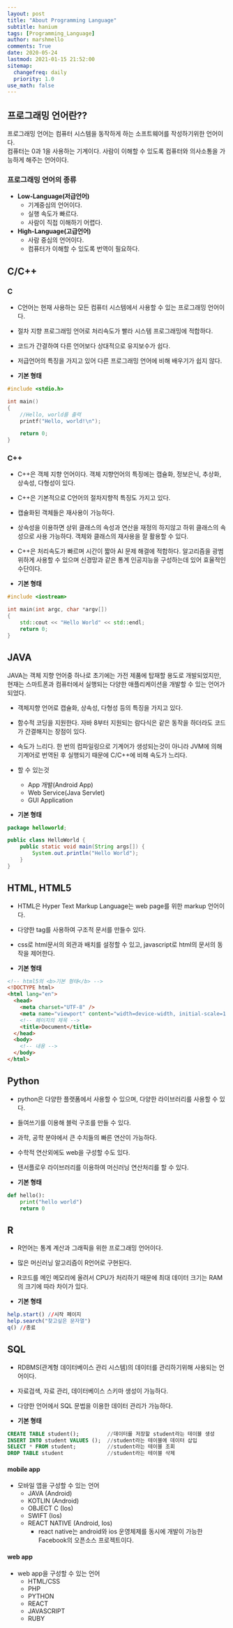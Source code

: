```yaml
---
layout: post
title: "About Programming Language"
subtitle: hanium
tags: [Programming_Language]
author: marshmello
comments: True
date: 2020-05-24
lastmod: 2021-01-15 21:52:00
sitemap:
  changefreq: daily
  priority: 1.0
use_math: false
---
```


## 프로그래밍 언어란??

프로그래밍 언어는 컴퓨터 시스템을 동작하게 하는 소프트웨어를 작성하기위한 언어이다.  
컴퓨터는 0과 1을 사용하는 기계이다. 사람이 이해할 수 있도록 컴퓨터와 의사소통을 가능하게 해주는 언어이다.

### 프로그래밍 언어의 종류

- <b>Low-Language(저급언어)</b>
  - 기계중심의 언어이다.
  - 실행 속도가 빠르다.
  - 사람이 직접 이해하기 어렵다.
- <b>High-Language(고급언어)</b>
  - 사람 중심의 언어이다.
  - 컴퓨터가 이해할 수 있도록 번역이 필요하다.

## C/C++

### C

- C언어는 현재 사용하는 모든 컴퓨터 시스템에서 사용할 수 있는 프로그래밍 언어이다.

- 절차 지향 프로그래밍 언어로 처리속도가 빨라 시스템 프로그래밍에 적합하다.
- 코드가 간결하여 다른 언어보다 상대적으로 유지보수가 쉽다.
- 저급언어의 특징을 가지고 있어 다른 프로그래밍 언어에 비해 배우기가 쉽지 않다.

- <b>기본 형태</b>

```c
#include <stdio.h>

int main()
{
    //Hello, world를 출력
    printf("Hello, world!\n");

    return 0;
}
```

### C++

- C++은 객체 지향 언어이다. 객체 지향언어의 특징에는 캡슐화, 정보은닉, 추상화, 상속성, 다형성이 있다.
- C++은 기본적으로 C언어의 절차지향적 특징도 가지고 있다.
- 캡슐화된 객체들은 재사용이 가능하다.
- 상속성을 이용하면 상위 클래스의 속성과 연산을 재정의 하지않고 하위 클래스의 속성으로 사용 가능하다. 객체와 클래스의 재사용을 잘 활용할 수 있다.
- C++은 처리속도가 빠르며 시간이 짧아 AI 문제 해결에 적합하다. 알고리즘을 광범위하게 사용할 수 있으며 신경망과 같은 통계 인공지능을 구성하는데 있어 효율적인 수단이다.

- <b>기본 형태</b>

```c++
#include <iostream>

int main(int argc, char *argv[])
{
	std::cout << "Hello World" << std::endl;
    return 0;
}

```

## JAVA

JAVA는 객체 지향 언어중 하나로 초기에는 가전 제품에 탑재할 용도로 개발되었지만, 현재는 스마트폰과 컴퓨터에서 실행되는 다양한 애플리케이션을 개발할 수 있는 언어가 되었다.

- 객체지향 언어로 캡슐화, 상속성, 다형성 등의 특징을 가지고 있다.
- 함수적 코딩을 지원한다. 자바 8부터 지원되는 람다식은 같은 동작을 하더라도 코드가 간결해지는 장점이 있다.
- 속도가 느리다. 한 번의 컴파일링으로 기계어가 생성되는것이 아니라 JVM에 의해 기계어로 번역된 후 실행되기 때문에 C/C++에 비해 속도가 느리다.

- 할 수 있는것

  - App 개발(Android App)
  - Web Service(Java Servlet)
  - GUI Application

- <b>기본 형태</b>

```java
package helloworld;

public class HelloWorld {
    public static void main(String args[]) {
        System.out.println("Hello World");
    }
}
```

## HTML, HTML5

- HTML은 Hyper Text Markup Language는 web page를 위한 markup 언어이다.
- 다양한 tag를 사용하여 구조적 문서를 만들수 있다.
- css로 html문서의 외관과 배치를 설정할 수 있고, javascript로 html의 문서의 동작을 제어한다.

- <b>기본 형태</b>

```html
<!-- html5의 <b>기본 형태</b> -->
<!DOCTYPE html>
<html lang="en">
  <head>
    <meta charset="UTF-8" />
    <meta name="viewport" content="width=device-width, initial-scale=1.0" />
    <!-- 페이지의 제목 -->
    <title>Document</title>
  </head>
  <body>
    <!-- 내용 -->
  </body>
</html>
```

## Python

- python은 다양한 플랫폼에서 사용할 수 있으며, 다양한 라이브러리를 사용할 수 있다.
- 들여쓰기를 이용해 블럭 구조를 만들 수 있다.
- 과학, 공학 분야에서 큰 수치들의 빠른 연산이 가능하다.
- 수학적 연산외에도 web을 구성할 수도 있다.
- 텐서플로우 라이브러리를 이용하여 머신러닝 연산처리를 할 수 있다.

- <b>기본 형태</b>

```python
def hello():
    print("hello world")
    return 0
```

## R

- R언어는 통계 계산과 그래픽을 위한 프로그래밍 언어이다.
- 많은 머신러닝 알고리즘이 R언어로 구현된다.
- R코드를 메인 메모리에 올려서 CPU가 처리하기 때문에 최대 데이터 크기는 RAM의 크기에 따라 차이가 있다.

- <b>기본 형태</b>

```r
help.start() //시작 페이지
help.search("찾고싶은 문자열")
q() //종료
```

## SQL

- RDBMS(관계형 데이터베이스 관리 시스템)의 데이터를 관리하기위해 사용되는 언어이다.
- 자료검색, 자료 관리, 데이터베이스 스키마 생성이 가능하다.
- 다양한 언어에서 SQL 문법을 이용한 데이터 관리가 가능하다.

- <b>기본 형태</b>

```sql
CREATE TABLE student();         //데이터를 저장할 student라는 테이블 생성
INSERT INTO student VALUES ();  //student라는 테이블에 데이터 삽입
SELECT * FROM student;          //student라는 테이블 조회
DROP TABLE student              //student라는 테이블 삭제
```

#### mobile app

- 모바일 앱을 구성할 수 있는 언어
  - JAVA (Android)
  - KOTLIN (Android)
  - OBJECT C (Ios)
  - SWIFT (Ios)
  - REACT NATIVE (Android, Ios)
    - react native는 android와 ios 운영체제를 동시에 개발이 가능한 Facebook의 오픈소스 프로젝트이다.

#### web app

- web app을 구성할 수 있는 언어
  - HTML/CSS
  - PHP
  - PYTHON
  - REACT
  - JAVASCRIPT
  - RUBY
